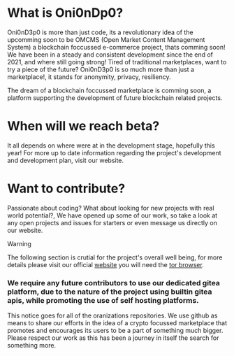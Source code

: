 # What is Oni0nDp0?
Oni0nD3p0 is more than just code, its a revolutionary idea of the upcomming soon to be OMCMS (Open Market Content Management System) a blockchain foccussed e-commerce project, thats comming soon!
We have been in a steady and consistent development since the end of 2021, and where still going strong!
Tired of traditional marketplaces, want to try a piece of the future? Oni0nD3p0 is so much more than just a marketplace!, it stands for anonymity, privacy, resiliency.

The dream of a blockchain foccussed marketplace is comming soon, a platform supporting the development of future blockchain related projects.

# When will we reach beta?
It all depends on where were at in the development stage, hopefully this year!
For more up to date information regarding the project's development and development plan, visit our website.

# Want to contribute?
Passionate about coding? What about looking for new projects with real world potential?, We have opened up some of our work, so take a look at any open projects and issues for starters or even message us directly on our website.

> [!WARNING]
> The following section is crutial for the project's overall well being, for more details please visit our official [website](http://nytttvdpjx552n2seus3w6y5dcboouly2zxbknai2wei3xgxql2ukrad.onion/) you will need the [tor browser](https://www.torproject.org/download/).

### We require any future contributors to use our dedicated gitea platform, due to the nature of the project using builtin gitea apis, while promoting the use of self hosting platforms. 

This notice goes for all of the oranizations repositories. We use github as means to share our efforts in the idea of a crypto focussed marketplace that promotes and encourages its users to be a part of something much bigger. Please respect our work as this has been a journey in itself the search for something more.
